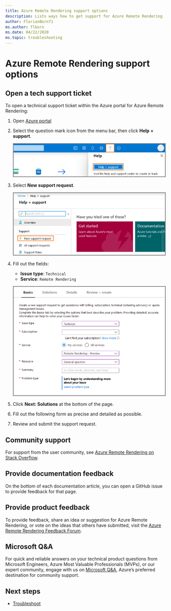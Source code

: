 ```yaml
---
title: Azure Remote Rendering support options
description: Lists ways how to get support for Azure Remote Rendering
author: FlorianBorn71
ms.author: flborn
ms.date: 04/22/2020
ms.topic: troubleshooting
---
```


# Azure Remote Rendering support options

## Open a tech support ticket

To open a technical support ticket within the Azure portal for Azure Remote Rendering:

1. Open [Azure portal](https://portal.azure.com)

1. Select the question mark icon from the menu bar, then click **Help + support**.

    ![Azure portal help and support](media/portal-help.png)

1. Select **New support request**.

    ![Azure portal new support request](media/portal-new-request.png)

1. Fill out the fields:

    * **Issue type**: `Technical`
    * **Service**: `Remote Rendering`

    ![Azure portal support ticket fields](media/portal-request.png)

1. Click **Next: Solutions** at the bottom of the page.

1. Fill out the following form as precise and detailed as possible.

1. Review and submit the support request.

## Community support

For support from the user community, see [Azure Remote Rendering on Stack Overflow](https://stackoverflow.com/questions/tagged/azure-remote-rendering).

## Provide documentation feedback

On the bottom of each documentation article, you can open a GitHub issue to provide feedback for that page.

## Provide product feedback

To provide feedback, share an idea or suggestion for Azure Remote Rendering, or vote on the ideas that others have submitted, visit the [Azure Remote Rendering Feedback Forum](https://feedback.azure.com/d365community/forum/46aa4cc0-fd24-ec11-b6e6-000d3a4f07b8).


## Microsoft Q&A

For quick and reliable answers on your technical product questions from Microsoft Engineers, Azure Most Valuable Professionals (MVPs), or our expert community, engage with us on [Microsoft Q&A](/answers/topics/azure-remote-rendering.html), Azure’s preferred destination for community support.

## Next steps

* [Troubleshoot](troubleshoot.md)

